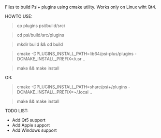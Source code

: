 Files to build Psi+ plugins using cmake utility.
Works only on Linux wiht Qt4.

HOWTO USE:

> cp plugins psi/build/src/

> cd psi/build/src/plugins

> mkdir build && cd build

> cmake -DPLUGINS_INSTALL_PATH=lib64/psi-plus/plugins -DCMAKE_INSTALL_PREFIX=/usr ..

> make && make install


OR:

> cmake -DPLUGINS_INSTALL_PATH=share/psi+/plugins -DCMAKE_INSTALL_PREFIX=~/.local ..

> make && make install


TODO LIST:
- Add Qt5 support
- Add Apple support
- Add Windows support
